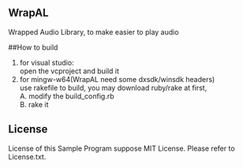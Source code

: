 ## WrapAL
Wrapped Audio Library, to make easier to play audio

##How to build
1. for visual studio:  
open the vcproject and build it
2. for mingw-w64(WrapAL need some dxsdk/winsdk headers)  
use rakefile to build, you may download ruby/rake at first,  
A. modify the build_config.rb  
B. rake it  

## License
License of this Sample Program suppose MIT License.
Please refer to License.txt.
